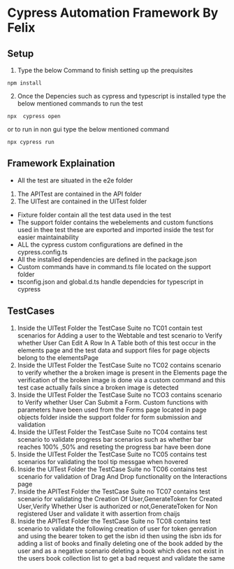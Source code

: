 # Cypress Automation Framework By Felix

## Setup
1. Type the below Command to finish setting up the prequisites 

```
npm install

```

2. Once the Depencies such as cypress and typescript is installed type the below mentioned commands to run the test

```
npx  cypress open

```

or to run in non gui type the below mentioned command

```
npx cypress run

```

## Framework Explaination

- All the test are situated in the e2e folder 
1. The APITest are contained in the API folder
2. The UITest are contained in the UITest folder
- Fixture folder contain all the test data used in the test
- The support folder contains the webelements and custom functions used in thee test these are exported and imported inside the test for easier maintainability 
- ALL the cypress custom configurations are defined in the cypress.config.ts
- All the installed dependencies are defined in the package.json
- Custom commands have in command.ts file located on the support folder
- tsconfig.json and global.d.ts handle dependcies for typescript in cypress


## TestCases
1. Inside the UITest Folder the TestCase Suite no TC01 contain test scenarios for Adding a user to the Webtable and test scenario to Verify whether User Can Edit A Row In A Table both of this test occur in the elements page and the test data and support files for page objects belong to the elementsPage
2. Inside the UITest Folder the TestCase Suite  no TC02 contains scenario to verify whether the a broken image is present in the Elements page the verification of the broken image is done via a custom command and this test case actually fails since a broken image is detected
3. Inside the UITest Folder the TestCase Suite no TCO3 contains scenario to Verify whether User Can Submit a Form. Custom functions with parameters have been used from the Forms page located in page objects folder inside the support folder for form submission and validation
4. Inside the UITest Folder the TestCase Suite no TC04 contains test scenario to validate progress bar scenarios such as whether bar reaches 100% ,50% and reseting the progress bar have been done 
5. Inside the UITest Folder the TestCase Suite no TC05 contains test scenarios  for validating the tool tip messgae when hovered 
6. Inside the UITest Folder the TestCase Suite no TC06 contains test scenario for validation of  Drag And Drop functionality on the Interactions page 
7. Inside the APITest Folder the TestCase Suite no TC07 contains test scenario for validating the Creation Of User,GenerateToken for Created User,Verify Whether User is authorized or not,GenerateToken for Non registered User and validate it with assertion from chaijs
8. Inside the APITest Folder the TestCase Suite no TC08 contains test scenario to validate the following creation of user for token genration and using the bearer token to get the isbn id then using the isbn ids for adding a list of books and finally deleting one of the book added by the user and as a negative scenario deleting a book which does not exist in the users book collection list to get a bad request and validate the same  



